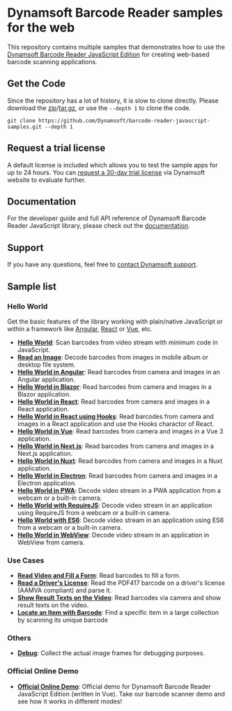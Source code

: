 # Dynamsoft Barcode Reader samples for the web

This repository contains multiple samples that demonstrates how to use the [Dynamsoft Barcode Reader JavaScript Edition](https://www.dynamsoft.com/barcode-reader/sdk-javascript/?utm_source=sampleReadme) for creating web-based barcode scanning applications.

## Get the Code

Since the repository has a lot of history, it is slow to clone directly. Please download the [zip](https://github.com/Dynamsoft/barcode-reader-javascript-samples/archive/refs/heads/main.zip)/[tar.gz](https://github.com/Dynamsoft/barcode-reader-javascript-samples/archive/refs/heads/main.tar.gz), or use the `--depth 1` to clone the code.
```git
git clone https://github.com/Dynamsoft/barcode-reader-javascript-samples.git --depth 1
```

## Request a trial license

A default license is included which allows you to test the sample apps for up to 24 hours. You can [request a 30-day trial license](https://www.dynamsoft.com/customer/license/trialLicense?product=dbr&package=js&utm_source=sampleReadme) via Dynamsoft website to evaluate further.

## Documentation

For the developer guide and full API reference of Dynamsoft Barcode Reader JavaScript library, please check out the [documentation](https://www.dynamsoft.com/barcode-reader/programming/javascript/?ver=10.4.2000&utm_source=sampleReadme).

## Support

If you have any questions, feel free to [contact Dynamsoft support](https://www.dynamsoft.com/company/contact?utm_source=sampleReadme).

## Sample list

### Hello World

Get the basic features of the library working with plain/native JavaScript or within a framework like [Angular](https://angular.io/), [React](https://reactjs.org/) or [Vue](https://vuejs.org/), etc.

* [**Hello World**](https://demo.dynamsoft.com/samples/dbr/js/hello-world/hello-world.html?utm_source=sampleReadme): Scan barcodes from video stream with minimum code in JavaScript.
* [**Read an Image**](https://demo.dynamsoft.com/samples/dbr/js/hello-world/read-an-image.html?utm_source=sampleReadme): Decode barcodes from images in mobile album or desktop file system.
* [**Hello World in Angular**](https://github.com/Dynamsoft/barcode-reader-javascript-samples/tree/main/hello-world/angular#readme): Read barcodes from camera and images in an Angular application.
* [**Hello World in Blazor**](https://github.com/Dynamsoft/barcode-reader-javascript-samples/tree/main/hello-world/blazor#readme): Read barcodes from camera and images in a Blazor application.
* [**Hello World in React**](https://github.com/Dynamsoft/barcode-reader-javascript-samples/tree/main/hello-world/react#readme): Read barcodes from camera and images in a React application.
* [**Hello World in React using Hooks**](https://github.com/Dynamsoft/barcode-reader-javascript-samples/tree/main/hello-world/react-hooks#readme): Read barcodes from camera and images in a React application and use the Hooks charactor of React.
* [**Hello World in Vue**](https://github.com/Dynamsoft/barcode-reader-javascript-samples/tree/main/hello-world/vue#readme): Read barcodes from camera and images in a Vue 3 application.
* [**Hello World in Next.js**](https://github.com/Dynamsoft/barcode-reader-javascript-samples/tree/main/hello-world/next#readme): Read barcodes from camera and images in a Next.js application.
* [**Hello World in Nuxt**](https://github.com/Dynamsoft/barcode-reader-javascript-samples/tree/main/hello-world/nuxt#readme): Read barcodes from camera and images in a Nuxt application.
* [**Hello World in Electron**](https://github.com/Dynamsoft/barcode-reader-javascript-samples/tree/main/hello-world/electron#readme): Read barcodes from camera and images in a Electron application.
* [**Hello World in PWA**](https://github.com/Dynamsoft/barcode-reader-javascript-samples/tree/main/hello-world/pwa#readme): Decode video stream in a PWA application from a webcam or a built-in camera.
* [**Hello World with RequireJS**](https://demo.dynamsoft.com/samples/dbr/js/hello-world/requirejs.html?utm_source=sampleReadme): Decode video stream in an application using RequireJS from a webcam or a built-in camera.
* [**Hello World with ES6**](https://demo.dynamsoft.com/samples/dbr/js/hello-world/es6.html?utm_source=sampleReadme): Decode video stream in an application using ES6 from a webcam or a built-in camera.
* [**Hello World in WebView**](https://github.com/Dynamsoft/barcode-reader-javascript-samples/tree/main/hello-world/webview): Decode video stream in an application in WebView from camera. 

### Use Cases

* [**Read Video and Fill a Form**](https://demo.dynamsoft.com/samples/dbr/js/use-case/fill-a-form-with-barcode-reading.html?utm_source=sampleReadme): Read barcodes to fill a form.
* [**Read a Driver's License**](https://demo.dynamsoft.com/samples/dbr/js/use-case/read-a-drivers-license/index.html?utm_source=sampleReadme): Read the PDF417 barcode on a driver's license (AAMVA compliant) and parse it.
* [**Show Result Texts on the Video**](https://demo.dynamsoft.com/samples/dbr/js/use-case/show-result-texts-on-the-video.html?utm_source=sampleReadme): Read barcodes via camera and show result texts on the video.
* [**Locate an Item with Barcode**](https://demo.dynamsoft.com/samples/dbr/js/use-case/locate-an-item-with-barcode/index.html?utm_source=sampleReadme): Find a specific item in a large collection by scanning its unique barcode

### Others

* [**Debug**](https://github.com/Dynamsoft/barcode-reader-javascript-samples/tree/main/others/debug#readme): Collect the actual image frames for debugging purposes.

### Official Online Demo
- [**Official Online Demo**](https://demo.dynamsoft.com/barcode-reader-js): Official demo for Dynamsoft Barcode Reader JavaScript Edition (written in Vue). Take our barcode scanner demo and see how it works in different modes!
